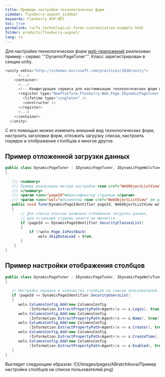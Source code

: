 ```yaml
---
title: Примеры настройки технологических форм
sidebar: flexberry-aspnet_sidebar
keywords: Flexberry ASP-NET
toc: true
permalink: ru/fa_technological-forms-customization-example.html
folder: products/flexberry-aspnet/
lang: ru
---
```


Для настройки технологических форм [web-приложений](flexberry-a-s-p-n-e-t.html) реализован пример - сервис '''DynamicPageTuner'''. Класс зарегистрирован в секции unity.

```cs
<unity xmlns="http://schemas.microsoft.com/practices/2010/unity">
      <...>
    <container>
      <...>         
      <!-- Конфигурация сервиса для кастомизации технологических форм в проекте. -->
      <register type="NewPlatform.Flexberry.Web.Page.IDynamicPageTuner, ICSSoft.STORMNET.Web.AjaxControls" mapTo="WebFormsTestStand.DynamicPageTuner, TestStand(ASP.NET Application)">
        <lifetime type="singleton" />
        <constructor />
      </register> 
      <...>         
    </container>
  </unity>
```
С его помощью можно изменить внешний вид технологических форм, настроить заголовки форм, отложить загрузку списка, настроить порядок и отображение столбцов и многое другое. 

## Пример отложенной загрузки данных
```cs
public class DynamicPageTuner : IDynamicPageTuner, IDynamicPageWolvTuner
{
        
   /// <summary>
   /// Пример реализации метода настройки <see cref="WebObjectListView" /> на технологических страницах.
   /// </summary>
   /// <param name="pageId">Идентификатор страницы.</param>
   /// <param name="wolv">Экземпляр <see cref="WebObjectListView" /> для настройки.</param>
   public void Tune(DynamicPageIdentifier pageId, WebObjectListView wolv)
   {
       // Для списка классов включена отложенная загрузка данных,
       // для остальных страниц ничего не меняется.
       if (pageId == DynamicPageIdentifier.SecurityClassesList)
       {
           if (!wolv.Page.IsPostBack)
               wolv.SkipDataLoad = true;
       }
    }
}
```

## Пример настройки отображения столбцов

```cs
public class DynamicPageTuner : IDynamicPageTuner, IDynamicPageWolvTuner
{
        
   // Настройка порядка и количества столбцов на списке пользователей.
   if (pageId == DynamicPageIdentifier.SecurityUsersList)
   {
      wolv.ColumnsConfig.Add(new ColumnsConfig
           (Information.ExtractPropertyPath<Agent>(x => x.Login), true));
      wolv.ColumnsConfig.Add(new ColumnsConfig
           (Information.ExtractPropertyPath<Agent>(x => x.Name), true));
      wolv.ColumnsConfig.Add(new ColumnsConfig
           (Information.ExtractPropertyPath<Agent>(x => x.Creator), true));
      wolv.ColumnsConfig.Add(new ColumnsConfig
           (Information.ExtractPropertyPath<Agent>(x => x.CreateTime), true));
      wolv.ColumnsConfig.Add(new ColumnsConfig
           (Information.ExtractPropertyPath<Agent>(x => x.Enabled), true));
   }
}
```

Выглядит следующим образом:
![](/images/pages/ABratchikova/Пример настройки столбцов на списке пользователей.png)

